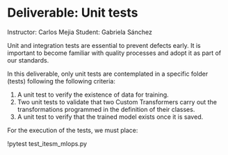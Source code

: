 # Deliverable: Unit tests

Instructor: Carlos Mejia
Student: Gabriela Sánchez

Unit and integration tests are essential to prevent defects early. It is important to become familiar with quality processes and adopt it as part of our standards.

In this deliverable, only unit tests are contemplated in a specific folder (tests) following the following criteria:

1. A unit test to verify the existence of data for training.
2. Two unit tests to validate that two Custom Transformers carry out the transformations programmed in the definition of their classes.
3. A unit test to verify that the trained model exists once it is saved.

For the execution of the tests, we must place:

!pytest test_itesm_mlops.py